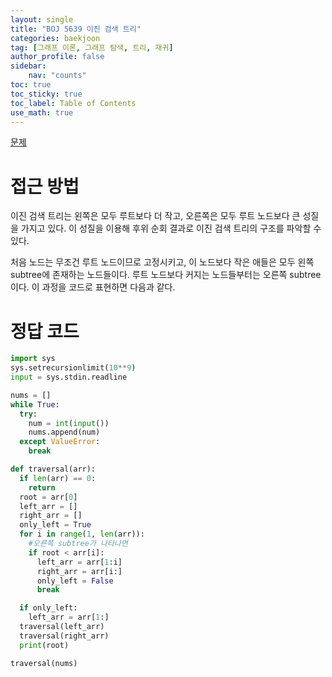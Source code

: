 ```yaml
---
layout: single
title: "BOJ 5639 이진 검색 트리"
categories: baekjoon
tag: [그래프 이론, 그래프 탐색, 트리, 재귀]
author_profile: false
sidebar:
    nav: "counts"
toc: true
toc_sticky: true
toc_label: Table of Contents
use_math: true
---
```


[문제](https://www.acmicpc.net/problem/5639)

# 접근 방법
이진 검색 트리는 왼쪽은 모두 루트보다 더 작고, 오른쪽은 모두 루트 노드보다 큰 성질을 가지고 있다.  이 성질을 이용해 후위 순회 결과로 이진 검색 트리의 구조를 파악할 수 있다.

처음 노드는 무조건 루트 노드이므로 고정시키고, 이 노드보다 작은 애들은 모두 왼쪽 subtree에 존재하는 노드들이다. 루트 노드보다 커지는 노드들부터는 오른쪽 subtree이다. 이 과정을 코드로 표현하면 다음과 같다.




# 정답 코드
``` python
import sys
sys.setrecursionlimit(10**9)
input = sys.stdin.readline

nums = []
while True:
  try:
    num = int(input())
    nums.append(num)
  except ValueError:
    break

def traversal(arr):
  if len(arr) == 0:
    return
  root = arr[0]
  left_arr = []
  right_arr = []
  only_left = True
  for i in range(1, len(arr)):
    #오른쪽 subtree가 나타나면
    if root < arr[i]:
      left_arr = arr[1:i]
      right_arr = arr[i:]
      only_left = False
      break

  if only_left:
    left_arr = arr[1:]
  traversal(left_arr)
  traversal(right_arr)
  print(root)

traversal(nums)

```



